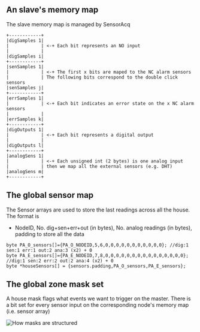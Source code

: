 ## An slave's memory map

The slave memory map is managed by SensorAcq

```
+------------+
|digSamples 1|
|            | <-+ Each bit represents an NO input
|            |
|digSamples i|
+------------+
|senSamples 1|
|            | <-+ The first x bits are maped to the NC alarm sensors
|            | The following bits correspond to the double click sensors
|senSamples j|
+------------+
|errSamples 1|
|            | <-+ Each bit indicates an error state on the x NC alarm sensors
|            |
|errSamples k|
+------------+
|digOutputs 1|
|            | <-+ Each bit represents a digital output
|            |
|digOutputs l|
+------------+
|analogSens 1|
|            | <-+ Each unsigned int (2 bytes) is one analog input
|            | then we map all the external sensors (e.g. DHT)
|analogSens m|
+------------+
```

## The global sensor map

The Sensor arrays are used to store the last readings across all the house. The format is

- NodeID, No. dig+sen+err+out (in bytes), No. analog readings (in bytes), padding to store all the data

```
byte PA_O_sensors[]={PA_O_NODEID,5,6,0,0,0,0,0,0,0,0,0,0,0}; //dig:1 sen:1 err:1 out:2 ana:3 (x2) + 0
byte PA_E_sensors[]={PA_E_NODEID,7,8,0,0,0,0,0,0,0,0,0,0,0,0,0,0,0}; //dig:1 sen:2 err:2 out:2 ana:4 (x2) + 0
byte *houseSensors[] = {sensors.padding,PA_O_sensors,PA_E_sensors};
```

## The global zone mask set

A house mask flags what events we want to trigger on the master. There is a bit set for every sensor input on the corresponding node's memory map (i.e. sensor array)

![How masks are structured](../uploads/SW%20diagrams/Sensor%20mask%20data%20structure.png)

